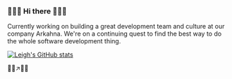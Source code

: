 ### 👋👋👋 Hi there 👋👋👋
Currently working on building a great development team and culture at our company Arkahna. We're on a continuing quest to find the best way to do the whole software development thing. 

[![Leigh's GitHub stats](https://github-readme-stats.vercel.app/api?username=leighs&count_private=true)](https://github.com/anuraghazra/github-readme-stats)


👯🔨↗️💃🍀
